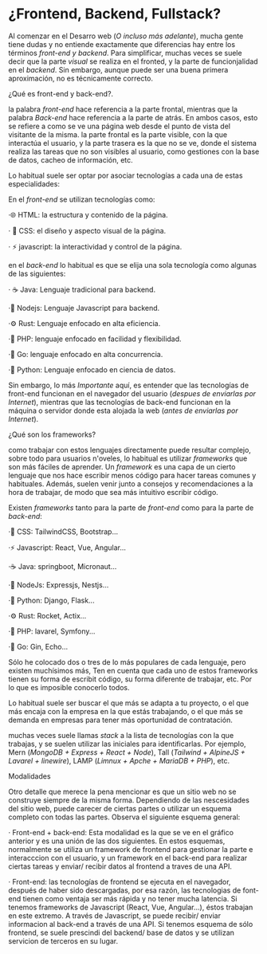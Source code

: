 # ¿Frontend, Backend, Fullstack?

Al comenzar en el Desarro web (_O incluso más adelante_), mucha gente tiene dudas y no entiende exactamente que diferencias hay entre los términos _front-end y backend_. Para simplificar, muchas veces se suele decir que la parte _visual_ se realiza en el fronted, y la parte de funcionjalidad en el _backend_. Sin embargo, aunque puede ser una buena primera aproximación, no es técnicamente correcto.

¿Qué es front-end y back-end?.

la palabra _front-end_ hace referencia a la parte frontal, mientras que la palabra _Back-end_ hace referencia a la parte de atrás. En ambos casos, esto se refiere a como se ve una página web desde el punto de vista del visitante de la misma. la parte frontal es la parte visible, con la que interactúa el usuario, y la parte trasera es la que no se ve, donde el sistema realiza las tareas que no son visibles al usuario, como gestiones con la base de datos, cacheo de información, etc.

Lo habitual suele ser optar por asociar tecnologías a cada una de estas especialidades:

En el _front-end_ se utilizan tecnologías como:

·🌐 HTML: la estructura y contenido de la página.

· 🎨 CSS: el diseño y aspecto visual de la página.

· ⚡ javascript: la interactividad y control de la página.

en el _back-end_ lo habitual es que se elija una sola tecnología como algunas de las siguientes:

· ☕ Java: Lenguaje tradicional para backend.

·📗 Nodejs: Lenguaje Javascript para backend.

·⚙️ Rust: Lenguaje enfocado en alta eficiencia.

·🐘 PHP: lenguaje enfocado en facilidad y flexibilidad.

·🚀 Go: lenguaje enfocado en alta concurrencia.

·🐍 Python: Lenguaje enfocado en ciencia de datos.

Sin embargo, lo más _Importante_ aquí, es entender que las tecnologías de front-end funcionan en el navegador del usuario (_despues de enviarlas por Internet_), mientras que las tecnologías de back-end funcionan en la máquina o servidor donde esta alojada la web (_antes de enviarlas por Internet_).

¿Qué son los frameworks?

como trabajar con estos lenguajes directamente puede resultar complejo, sobre todo para usuarios n'oveles, lo habitual es utilizar _frameworks_ que son más fáciles de aprender. Un _framework_ es una capa de un cierto lenguaje que nos hace escribir menos código para hacer tareas comunes y habituales. Además, suelen venir junto a consejos y recomendaciones a la hora de trabajar, de modo que sea más intuitivo escribir código.

Existen _frameworks_ tanto para la parte de _front-end_ como para la parte de _back-end_:

·🎨 CSS: TailwindCSS, Bootstrap...

·⚡ Javascript: React, Vue, Angular...

·☕ Java: springboot, Micronaut...

·📗 NodeJs: Expressjs, Nestjs...

·🐍 Python: Django, Flask...

·⚙️ Rust: Rocket, Actix...

·🐘 PHP: lavarel, Symfony...

·🚀 Go: Gin, Echo...

Sólo he colocado dos o tres de lo más populares de cada lenguaje, pero existen muchísimos más, Ten en cuenta que cada uno de estos frameworks tienen su forma de escribit código, su forma diferente de trabajar, etc. Por lo que es imposible conocerlo todos.

Lo habitual suele ser buscar el que más se adapta a tu proyecto, o el que más encaja con la empresa en la que estás trabajando, o el que más se demanda en empresas para tener más oportunidad de contratación.

muchas veces suele llamas _stack_ a la lista de tecnologías con la que trabajas, y se suelen utilizar las iniciales para identificarlas. Por ejemplo, Mern (_MongoDB + Express + React + Node_), Tall (_Tailwind + AlpineJS + Lavarel + linewire_), LAMP (_Limnux + Apche + MariaDB + PHP_), etc.

Modalidades

Otro detalle que merece la pena mencionar es que un sitio web no se construye siempre de la misma forma. Dependiendo de las nescesidades del sitio web, puede carecer de ciertas partes o utilizar un esquema completo con todas las partes. Observa el siguiente esquema general:

· Front-end + back-end: Esta modalidad es la que se ve en el gráfico anterior y es una unión de las dos siguientes. En estos esquemas, normalmente se utiliza un framework de frontend para gestionar la parte e interacccion con el usuario, y un framework en el back-end para realizar ciertas tareas y enviar/ recibir datos al frontend a traves de una API.

· Front-end: las tecnologías de frontend se ejecuta en el navegador, después de haber sido descargadas, por esa razón, las tecnologias de font-end tienen como ventaja ser más rápida y no tener mucha latencia. Si tenemos frameworks de Javascript (React, Vue, Angular...), éstos trabajan en este extremo. A través de Javascript, se puede recibir/ enviar informacion al back-end a través de una API. Si tenemos esquema de sólo frontend, se suele prescindi del backend/ base de datos y se utilizan servicion de terceros en su lugar.
